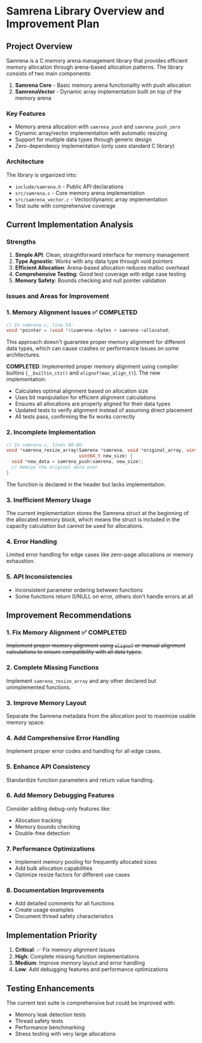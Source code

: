 # Samrena Library Overview and Improvement Plan

## Project Overview

Samrena is a C memory arena management library that provides efficient memory
allocation through arena-based allocation patterns. The library consists of two
main components:

1. **Samrena Core** - Basic memory arena functionality with push allocation
2. **SamrenaVector** - Dynamic array implementation built on top of the memory arena

### Key Features

- Memory arena allocation with `samrena_push` and `samrena_push_zero`
- Dynamic array/vector implementation with automatic resizing
- Support for multiple data types through generic design
- Zero-dependency implementation (only uses standard C library)

### Architecture

The library is organized into:
- `include/samrena.h` - Public API declarations
- `src/samrena.c` - Core memory arena implementation
- `src/samrena_vector.c` - Vector/dynamic array implementation
- Test suite with comprehensive coverage

## Current Implementation Analysis

### Strengths

1. **Simple API**: Clean, straightforward interface for memory management
2. **Type Agnostic**: Works with any data type through void pointers
3. **Efficient Allocation**: Arena-based allocation reduces malloc overhead
4. **Comprehensive Testing**: Good test coverage with edge case testing
5. **Memory Safety**: Bounds checking and null pointer validation

### Issues and Areas for Improvement

### 1. Memory Alignment Issues ✅ COMPLETED
```c
// In samrena.c, line 54:
void *pointer = (void *)&samrena->bytes + samrena->allocated;

``` 
This approach doesn't guarantee proper memory alignment for different data
types, which can cause crashes or performance issues on some architectures.

**COMPLETED**: Implemented proper memory alignment using compiler builtins (`__builtin_ctz()` and `alignof(max_align_t)`). The new implementation:
- Calculates optimal alignment based on allocation size
- Uses bit manipulation for efficient alignment calculations  
- Ensures all allocations are properly aligned for their data types
- Updated tests to verify alignment instead of assuming direct placement
- All tests pass, confirming the fix works correctly

### 2. Incomplete Implementation
```c
// In samrena.c, lines 80-86:
void *samrena_resize_array(Samrena *samrena, void *original_array, uint64_t original_size,
                           uint64_t new_size) {
  void *new_data = samrena_push(samrena, new_size);
  // memcpy the original data over
}
```
The function is declared in the header but lacks implementation.

### 3. Inefficient Memory Usage

The current implementation stores the Samrena struct at the beginning of the
allocated memory block, which means the struct is included in the capacity
calculation but cannot be used for allocations.

### 4. Error Handling
Limited error handling for edge cases like zero-page allocations or memory exhaustion.

### 5. API Inconsistencies
- Inconsistent parameter ordering between functions
- Some functions return 0/NULL on error, others don't handle errors at all

## Improvement Recommendations

### 1. Fix Memory Alignment ✅ COMPLETED
~~Implement proper memory alignment using `alignof` or manual alignment calculations to ensure compatibility with all data types.~~

### 2. Complete Missing Functions
Implement `samrena_resize_array` and any other declared but unimplemented functions.

### 3. Improve Memory Layout
Separate the Samrena metadata from the allocation pool to maximize usable memory space.

### 4. Add Comprehensive Error Handling
Implement proper error codes and handling for all edge cases.

### 5. Enhance API Consistency
Standardize function parameters and return value handling.

### 6. Add Memory Debugging Features
Consider adding debug-only features like:
- Allocation tracking
- Memory bounds checking
- Double-free detection

### 7. Performance Optimizations
- Implement memory pooling for frequently allocated sizes
- Add bulk allocation capabilities
- Optimize resize factors for different use cases

### 8. Documentation Improvements
- Add detailed comments for all functions
- Create usage examples
- Document thread safety characteristics

## Implementation Priority

1. **Critical**: ✅ Fix memory alignment issues
2. **High**: Complete missing function implementations
3. **Medium**: Improve memory layout and error handling
4. **Low**: Add debugging features and performance optimizations

## Testing Enhancements

The current test suite is comprehensive but could be improved with:
- Memory leak detection tests
- Thread safety tests
- Performance benchmarking
- Stress testing with very large allocations
